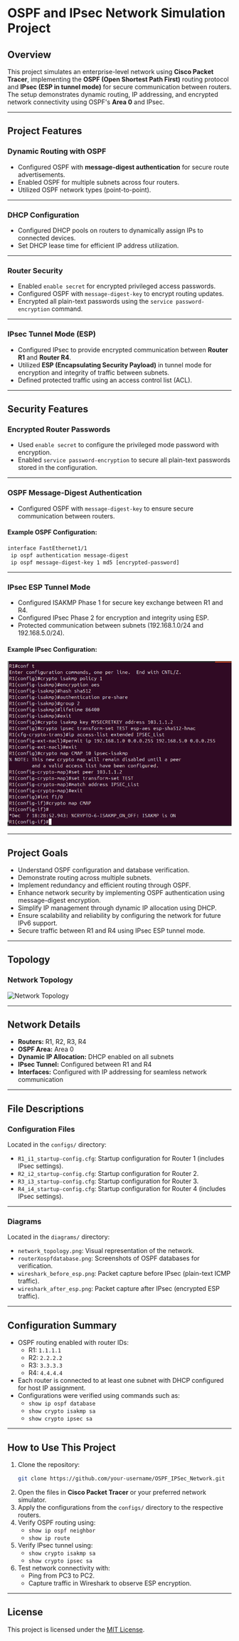 # OSPF and IPsec Network Simulation Project

## Overview
This project simulates an enterprise-level network using **Cisco Packet Tracer**, implementing the **OSPF (Open Shortest Path First)** routing protocol and **IPsec (ESP in tunnel mode)** for secure communication between routers. The setup demonstrates dynamic routing, IP addressing, and encrypted network connectivity using OSPF's **Area 0** and IPsec.

---

## Project Features

### **Dynamic Routing with OSPF**
- Configured OSPF with **message-digest authentication** for secure route advertisements.
- Enabled OSPF for multiple subnets across four routers.
- Utilized OSPF network types (point-to-point).

---

### **DHCP Configuration**
- Configured DHCP pools on routers to dynamically assign IPs to connected devices.
- Set DHCP lease time for efficient IP address utilization.

---

### **Router Security**
- Enabled `enable secret` for encrypted privileged access passwords.
- Configured OSPF with `message-digest-key` to encrypt routing updates.
- Encrypted all plain-text passwords using the `service password-encryption` command.

---

### **IPsec Tunnel Mode (ESP)**
- Configured IPsec to provide encrypted communication between **Router R1** and **Router R4**.
- Utilized **ESP (Encapsulating Security Payload)** in tunnel mode for encryption and integrity of traffic between subnets.
- Defined protected traffic using an access control list (ACL).

---

## Security Features

### **Encrypted Router Passwords**
- Used `enable secret` to configure the privileged mode password with encryption.
- Enabled `service password-encryption` to secure all plain-text passwords stored in the configuration.

---

### **OSPF Message-Digest Authentication**
- Configured OSPF with `message-digest-key` to ensure secure communication between routers.

#### Example OSPF Configuration:
```plaintext
interface FastEthernet1/1
 ip ospf authentication message-digest
 ip ospf message-digest-key 1 md5 [encrypted-password]
```

---

### **IPsec ESP Tunnel Mode**
- Configured ISAKMP Phase 1 for secure key exchange between R1 and R4.
- Configured IPsec Phase 2 for encryption and integrity using ESP.
- Protected communication between subnets (192.168.1.0/24 and 192.168.5.0/24).

#### Example IPsec Configuration:
![IPsec](diagram/Ipsecconfig.png)

---

## Project Goals
- Understand OSPF configuration and database verification.
- Demonstrate routing across multiple subnets.
- Implement redundancy and efficient routing through OSPF.
- Enhance network security by implementing OSPF authentication using message-digest encryption.
- Simplify IP management through dynamic IP allocation using DHCP.
- Ensure scalability and reliability by configuring the network for future IPv6 support.
- Secure traffic between R1 and R4 using IPsec ESP tunnel mode.

---

## Topology

### **Network Topology**
![Network Topology](OSPF-Network-Simulation/diagrams/network_topology.png)

---

## Network Details
- **Routers:** R1, R2, R3, R4
- **OSPF Area:** Area 0
- **Dynamic IP Allocation:** DHCP enabled on all subnets
- **IPsec Tunnel:** Configured between R1 and R4
- **Interfaces:** Configured with IP addressing for seamless network communication

---

## File Descriptions

### **Configuration Files**
Located in the `configs/` directory:
- `R1_i1_startup-config.cfg`: Startup configuration for Router 1 (includes IPsec settings).
- `R2_i2_startup-config.cfg`: Startup configuration for Router 2.
- `R3_i3_startup-config.cfg`: Startup configuration for Router 3.
- `R4_i4_startup-config.cfg`: Startup configuration for Router 4 (includes IPsec settings).

---

### **Diagrams**
Located in the `diagrams/` directory:
- `network_topology.png`: Visual representation of the network.
- `routerXospfdatabase.png`: Screenshots of OSPF databases for verification.
- `wireshark_before_esp.png`: Packet capture before IPsec (plain-text ICMP traffic).
- `wireshark_after_esp.png`: Packet capture after IPsec (encrypted ESP traffic).

---

## Configuration Summary
- OSPF routing enabled with router IDs:
  - R1: `1.1.1.1`
  - R2: `2.2.2.2`
  - R3: `3.3.3.3`
  - R4: `4.4.4.4`
- Each router is connected to at least one subnet with DHCP configured for host IP assignment.
- Configurations were verified using commands such as:
  - `show ip ospf database`
  - `show crypto isakmp sa`
  - `show crypto ipsec sa`

---

## How to Use This Project
1. Clone the repository:
   ```bash
   git clone https://github.com/your-username/OSPF_IPSec_Network.git
   ```
2. Open the files in **Cisco Packet Tracer** or your preferred network simulator.
3. Apply the configurations from the `configs/` directory to the respective routers.
4. Verify OSPF routing using:
   - `show ip ospf neighbor`
   - `show ip route`
5. Verify IPsec tunnel using:
   - `show crypto isakmp sa`
   - `show crypto ipsec sa`
6. Test network connectivity with:
   - Ping from PC3 to PC2.
   - Capture traffic in Wireshark to observe ESP encryption.

---

## License
This project is licensed under the [MIT License](LICENSE).
